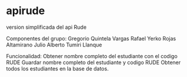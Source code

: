 # apirude
version simplificada del api Rude

Componentes del grupo: 
	Gregorio Quintela Vargas
	Rafael Yerko Rojas Altamirano
	Julio Alberto Tumiri Llanque


Funcionalidad:
	Obtener nombre completo del estudiante  con el codigo RUDE
	Guardar nombre completo del estudiante y codigo RUDE
	Obtener todos los estudiantes en la base de datos.